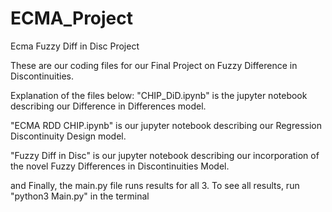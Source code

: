 # ECMA_Project
Ecma Fuzzy Diff in Disc Project


These are our coding files for our Final Project on Fuzzy Difference in Discontinuities. 

Explanation of the files below:
"CHIP_DiD.ipynb" is the jupyter notebook describing our Difference in Differences model. 

"ECMA RDD CHIP.ipynb" is our jupyter notebook describing our Regression Discontinuity Design model. 

"Fuzzy Diff in Disc" is our jupyter notebook describing our incorporation of the novel Fuzzy Differences in Discontinuities Model. 

and Finally, the main.py file runs results for all 3. To see all results, run "python3 Main.py" in the terminal

